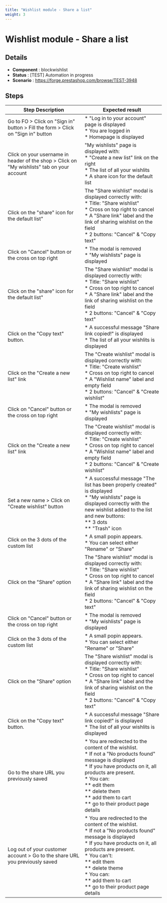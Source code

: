 ```yaml
---
title: "Wishlist module - Share a list"
weight: 3
---
```


# Wishlist module - Share a list
## Details
* **Component** : blockwishlist
* **Status** : [TEST] Automation in progress
* **Scenario** : https://forge.prestashop.com/browse/TEST-3948

## Steps
| Step Description | Expected result |
| ----- | ----- |
| Go to FO > Click on "Sign in" button > Fill the form > Click on "Sign in" button | * "Log in to your account" page is displayed<br> * You are logged in<br> * Homepage is displayed |
| Click on your username in header of the shop > Click on "My wishlists" tab on your account | "My wishlists" page is displayed with:<br> * "Create a new list" link on the right<br> * The list of all your wishlits<br> * A share icon for the default list |
| Click on the "share" icon for the default list" | The "Share wishlist" modal is displayed correctly with:<br> * Title: "Share wishlist"<br> * Cross on top right to cancel<br> * A "Share link" label and the link of sharing wishlist on the field<br> * 2 buttons: "Cancel" & "Copy text" |
| Click on "Cancel" button or the cross on top right | * The modal is removed<br> * "My wishlists" page is displayed |
| Click on the "share" icon for the default list" | The "Share wishlist" modal is displayed correctly with:<br> * Title: "Share wishlist"<br> * Cross on top right to cancel<br> * A "Share link" label and the link of sharing wishlist on the field<br> * 2 buttons: "Cancel" & "Copy text" |
| Click on the "Copy text" button. | * A successful message "Share link copied!" is displayed<br> * The list of all your wishlits is displayed |
| Click on the "Create a new list" link | The "Create wishlist" modal is displayed correctly with:<br> * Title: "Create wishlist"<br> * Cross on top right to cancel<br> * A "Wishlist name" label and empty field<br> * 2 buttons: "Cancel" & "Create wishlist" |
| Click on "Cancel" button or the cross on top right | * The modal is removed<br> * "My wishlists" page is displayed |
| Click on the "Create a new list" link | The "Create wishlist" modal is displayed correctly with:<br> * Title: "Create wishlist"<br> * Cross on top right to cancel<br> * A "Wishlist name" label and empty field<br> * 2 buttons: "Cancel" & "Create wishlist" |
| Set a new name > Click on "Create wishlist" button | * A successful message "The list has been properly created" is displayed<br> * "My wishlists" page is displayed correctly with the new wishlist added to the list and new buttons:<br> ** 3 dots<br> ** "Trash" icon |
| Click on the 3 dots of the custom list | * A small popin appears.<br> * You can select either "Rename" or "Share" |
| Click on the "Share" option | The "Share wishlist" modal is displayed correctly with:<br> * Title: "Share wishlist"<br> * Cross on top right to cancel<br> * A "Share link" label and the link of sharing wishlist on the field<br> * 2 buttons: "Cancel" & "Copy text" |
| Click on "Cancel" button or the cross on top right | * The modal is removed<br> * "My wishlists" page is displayed |
| Click on the 3 dots of the custom list | * A small popin appears.<br> * You can select either "Rename" or "Share" |
| Click on the "Share" option | The "Share wishlist" modal is displayed correctly with:<br> * Title: "Share wishlist"<br> * Cross on top right to cancel<br> * A "Share link" label and the link of sharing wishlist on the field<br> * 2 buttons: "Cancel" & "Copy text" |
| Click on the "Copy text" button. | * A successful message "Share link copied!" is displayed<br> * The list of all your wishlits is displayed |
| Go to the share URL you previously saved | * You are redirected to the content of the wishlist.<br> * If not a "No products found" message is displayed<br> * If you have products on it, all products are present.<br> * You can:<br> ** edit them<br> ** delete them<br> ** add them to cart<br> ** go to their product page details |
| Log out of your customer account > Go to the share URL you previously saved | * You are redirected to the content of the wishlist.<br> * If not a "No products found" message is displayed<br> * If you have products on it, all products are present.<br> * You can't:<br> ** edit them<br> ** delete theme<br> * You can:<br> ** add them to cart<br> ** go to their product page details |
